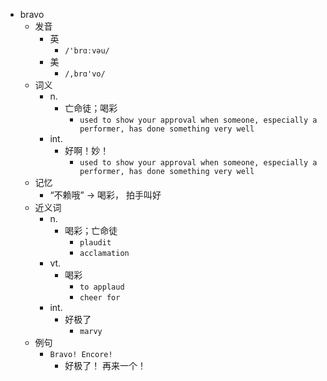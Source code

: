 - bravo
  - 发音
    - 英
      - `/'brɑːvəu/`
    - 美
      - `/,brɑ'vo/`
  - 词义
    - n.
      - 亡命徒；喝彩
        - `used to show your approval when someone, especially a performer, has done something very well`
    - int.
      - 好啊！妙！
        - `used to show your approval when someone, especially a performer, has done something very well`
  - 记忆
    - “不赖哦” → 喝彩， 拍手叫好
  - 近义词
    - n.
      - 喝彩；亡命徒
        - `plaudit`
        - `acclamation`
    - vt.
      - 喝彩
        - `to applaud`
        - `cheer for`
    - int.
      - 好极了
        - `marvy`
  - 例句
    - `Bravo! Encore!`
      - 好极了！ 再来一个！

